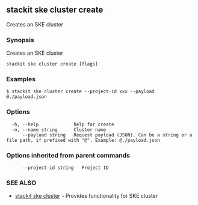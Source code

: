 ## stackit ske cluster create

Creates an SKE cluster

### Synopsis

Creates an SKE cluster

```
stackit ske cluster create [flags]
```

### Examples

```
$ stackit ske cluster create --project-id xxx --payload @./payload.json
```

### Options

```
  -h, --help             help for create
  -n, --name string      Cluster name
      --payload string   Request payload (JSON). Can be a string or a file path, if prefixed with "@". Example: @./payload.json
```

### Options inherited from parent commands

```
      --project-id string   Project ID
```

### SEE ALSO

* [stackit ske cluster](./stackit_ske_cluster.md)	 - Provides functionality for SKE cluster


